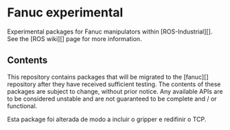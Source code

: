 # Fanuc experimental

<!--[![Build Status](http://build.ros.org/job/Idev__fanuc_experimental__ubuntu_trusty_amd64/badge/icon)](http://build.ros.org/job/Idev__fanuc_experimental__ubuntu_trusty_amd64)-->

Experimental packages for Fanuc manipulators within [ROS-Industrial][].
See the [ROS wiki][] page for more information.


## Contents

This repository contains packages that will be migrated to the [fanuc][]
repository after they have received sufficient testing. The contents of
these packages are subject to change, without prior notice. Any available
APIs are to be considered unstable and are not guaranteed to be complete
and / or functional.


<!--[ROS-Industrial]: http://wiki.ros.org/Industrial-->
<!--[ROS wiki]: http://wiki.ros.org/fanuc_experimental-->
<!--[fanuc]: https://github.com/ros-industrial/fanuc-->

Esta package foi alterada de modo a incluir o gripper e redifinir o TCP.

